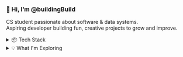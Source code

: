 ### 👋 Hi, I’m @buildingBuild </h3>

CS student passionate about software & data systems. <br>
Aspiring developer building fun, creative projects to grow and improve.  <br>

<details>  
 <summary> 📦 Tech Stack </summary>  
- ⚙️ C++ <br>  
- 🌐 HTML / CSS / JavaScript / React / Nodejs <br>  
- 🍎 Swift (iOS Development) <br>  
- 🐍 Python <br>   
</details>

<details>
 <summary>💡 What I'm Exploring </summary>
- 🌐 Building fullstack applications <br>
- 🛠️ Data engineering <br>
-  🌱Java & springboot <br>
</details>



<!---
buildingBuild/buildingBuild is a ✨ special ✨ repository because its `README.md` (this file) appears on your GitHub profile.
You can click the Preview link to take a look at your changes.
--->
